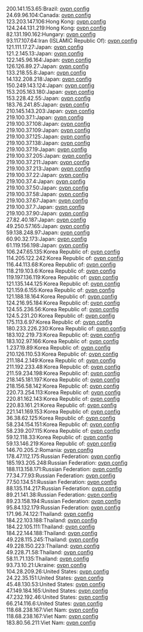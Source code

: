 200.141.153.65:Brazil: [ovpn config](vpn/200_141_153_65.ovpn)  
24.69.96.104:Canada: [ovpn config](vpn/24_69_96_104.ovpn)  
123.203.147.106:Hong Kong: [ovpn config](vpn/123_203_147_106.ovpn)  
124.244.131.219:Hong Kong: [ovpn config](vpn/124_244_131_219.ovpn)  
82.131.190.162:Hungary: [ovpn config](vpn/82_131_190_162.ovpn)  
93.117.107.64:Iran (ISLAMIC Republic Of): [ovpn config](vpn/93_117_107_64.ovpn)  
121.111.17.27:Japan: [ovpn config](vpn/121_111_17_27.ovpn)  
121.2.145.13:Japan: [ovpn config](vpn/121_2_145_13.ovpn)  
122.145.96.164:Japan: [ovpn config](vpn/122_145_96_164.ovpn)  
126.126.89.27:Japan: [ovpn config](vpn/126_126_89_27.ovpn)  
133.218.55.8:Japan: [ovpn config](vpn/133_218_55_8.ovpn)  
14.132.208.218:Japan: [ovpn config](vpn/14_132_208_218.ovpn)  
150.249.143.124:Japan: [ovpn config](vpn/150_249_143_124.ovpn)  
153.205.163.180:Japan: [ovpn config](vpn/153_205_163_180.ovpn)  
153.228.42.55:Japan: [ovpn config](vpn/153_228_42_55.ovpn)  
183.76.241.85:Japan: [ovpn config](vpn/183_76_241_85.ovpn)  
210.145.143.203:Japan: [ovpn config](vpn/210_145_143_203.ovpn)  
219.100.37.1:Japan: [ovpn config](vpn/219_100_37_1.ovpn)  
219.100.37.108:Japan: [ovpn config](vpn/219_100_37_108.ovpn)  
219.100.37.109:Japan: [ovpn config](vpn/219_100_37_109.ovpn)  
219.100.37.125:Japan: [ovpn config](vpn/219_100_37_125.ovpn)  
219.100.37.138:Japan: [ovpn config](vpn/219_100_37_138.ovpn)  
219.100.37.19:Japan: [ovpn config](vpn/219_100_37_19.ovpn)  
219.100.37.205:Japan: [ovpn config](vpn/219_100_37_205.ovpn)  
219.100.37.211:Japan: [ovpn config](vpn/219_100_37_211.ovpn)  
219.100.37.213:Japan: [ovpn config](vpn/219_100_37_213.ovpn)  
219.100.37.22:Japan: [ovpn config](vpn/219_100_37_22.ovpn)  
219.100.37.4:Japan: [ovpn config](vpn/219_100_37_4.ovpn)  
219.100.37.50:Japan: [ovpn config](vpn/219_100_37_50.ovpn)  
219.100.37.58:Japan: [ovpn config](vpn/219_100_37_58.ovpn)  
219.100.37.67:Japan: [ovpn config](vpn/219_100_37_67.ovpn)  
219.100.37.7:Japan: [ovpn config](vpn/219_100_37_7.ovpn)  
219.100.37.90:Japan: [ovpn config](vpn/219_100_37_90.ovpn)  
27.82.40.187:Japan: [ovpn config](vpn/27_82_40_187.ovpn)  
49.250.57.165:Japan: [ovpn config](vpn/49_250_57_165.ovpn)  
59.138.248.97:Japan: [ovpn config](vpn/59_138_248_97.ovpn)  
60.90.32.173:Japan: [ovpn config](vpn/60_90_32_173.ovpn)  
61.119.156.198:Japan: [ovpn config](vpn/61_119_156_198.ovpn)  
106.247.65.135:Korea Republic of: [ovpn config](vpn/106_247_65_135.ovpn)  
114.205.122.242:Korea Republic of: [ovpn config](vpn/114_205_122_242.ovpn)  
116.44.113.68:Korea Republic of: [ovpn config](vpn/116_44_113_68.ovpn)  
118.219.103.6:Korea Republic of: [ovpn config](vpn/118_219_103_6.ovpn)  
119.197.136.119:Korea Republic of: [ovpn config](vpn/119_197_136_119.ovpn)  
121.135.144.125:Korea Republic of: [ovpn config](vpn/121_135_144_125.ovpn)  
121.159.6.155:Korea Republic of: [ovpn config](vpn/121_159_6_155.ovpn)  
121.188.18.164:Korea Republic of: [ovpn config](vpn/121_188_18_164.ovpn)  
124.216.95.184:Korea Republic of: [ovpn config](vpn/124_216_95_184.ovpn)  
124.55.236.56:Korea Republic of: [ovpn config](vpn/124_55_236_56.ovpn)  
124.5.231.20:Korea Republic of: [ovpn config](vpn/124_5_231_20.ovpn)  
175.113.6.97:Korea Republic of: [ovpn config](vpn/175_113_6_97.ovpn)  
180.233.226.230:Korea Republic of: [ovpn config](vpn/180_233_226_230.ovpn)  
183.102.219.73:Korea Republic of: [ovpn config](vpn/183_102_219_73.ovpn)  
183.102.97.166:Korea Republic of: [ovpn config](vpn/183_102_97_166.ovpn)  
1.237.19.89:Korea Republic of: [ovpn config](vpn/1_237_19_89.ovpn)  
210.126.110.53:Korea Republic of: [ovpn config](vpn/210_126_110_53.ovpn)  
211.184.2.149:Korea Republic of: [ovpn config](vpn/211_184_2_149.ovpn)  
211.192.233.48:Korea Republic of: [ovpn config](vpn/211_192_233_48.ovpn)  
211.59.234.198:Korea Republic of: [ovpn config](vpn/211_59_234_198.ovpn)  
218.145.181.197:Korea Republic of: [ovpn config](vpn/218_145_181_197.ovpn)  
218.156.58.142:Korea Republic of: [ovpn config](vpn/218_156_58_142.ovpn)  
220.73.254.113:Korea Republic of: [ovpn config](vpn/220_73_254_113.ovpn)  
220.81.162.143:Korea Republic of: [ovpn config](vpn/220_81_162_143.ovpn)  
220.83.161.21:Korea Republic of: [ovpn config](vpn/220_83_161_21.ovpn)  
221.141.169.153:Korea Republic of: [ovpn config](vpn/221_141_169_153.ovpn)  
36.38.62.125:Korea Republic of: [ovpn config](vpn/36_38_62_125.ovpn)  
58.234.154.151:Korea Republic of: [ovpn config](vpn/58_234_154_151.ovpn)  
58.239.207.115:Korea Republic of: [ovpn config](vpn/58_239_207_115.ovpn)  
59.12.118.33:Korea Republic of: [ovpn config](vpn/59_12_118_33.ovpn)  
59.13.146.219:Korea Republic of: [ovpn config](vpn/59_13_146_219.ovpn)  
146.70.205.2:Romania: [ovpn config](vpn/146_70_205_2.ovpn)  
178.47.112.175:Russian Federation: [ovpn config](vpn/178_47_112_175.ovpn)  
185.193.205.248:Russian Federation: [ovpn config](vpn/185_193_205_248.ovpn)  
188.113.158.171:Russian Federation: [ovpn config](vpn/188_113_158_171.ovpn)  
77.34.77.93:Russian Federation: [ovpn config](vpn/77_34_77_93.ovpn)  
77.50.134.51:Russian Federation: [ovpn config](vpn/77_50_134_51.ovpn)  
88.135.114.217:Russian Federation: [ovpn config](vpn/88_135_114_217.ovpn)  
89.21.141.38:Russian Federation: [ovpn config](vpn/89_21_141_38.ovpn)  
89.23.158.194:Russian Federation: [ovpn config](vpn/89_23_158_194.ovpn)  
95.84.132.179:Russian Federation: [ovpn config](vpn/95_84_132_179.ovpn)  
171.96.74.122:Thailand: [ovpn config](vpn/171_96_74_122.ovpn)  
184.22.103.188:Thailand: [ovpn config](vpn/184_22_103_188.ovpn)  
184.22.105.111:Thailand: [ovpn config](vpn/184_22_105_111.ovpn)  
184.22.144.188:Thailand: [ovpn config](vpn/184_22_144_188.ovpn)  
49.228.115.245:Thailand: [ovpn config](vpn/49_228_115_245.ovpn)  
49.228.150.223:Thailand: [ovpn config](vpn/49_228_150_223.ovpn)  
49.228.71.58:Thailand: [ovpn config](vpn/49_228_71_58.ovpn)  
58.11.71.135:Thailand: [ovpn config](vpn/58_11_71_135.ovpn)  
93.73.10.21:Ukraine: [ovpn config](vpn/93_73_10_21.ovpn)  
104.28.209.26:United States: [ovpn config](vpn/104_28_209_26.ovpn)  
24.22.35.151:United States: [ovpn config](vpn/24_22_35_151.ovpn)  
45.48.130.53:United States: [ovpn config](vpn/45_48_130_53.ovpn)  
47.149.184.165:United States: [ovpn config](vpn/47_149_184_165.ovpn)  
47.232.192.46:United States: [ovpn config](vpn/47_232_192_46.ovpn)  
66.214.116.6:United States: [ovpn config](vpn/66_214_116_6.ovpn)  
118.68.238.167:Viet Nam: [ovpn config](vpn/118_68_238_167.ovpn)  
118.68.238.167:Viet Nam: [ovpn config](vpn/118_68_238_167.ovpn)  
183.80.56.211:Viet Nam: [ovpn config](vpn/183_80_56_211.ovpn)  
